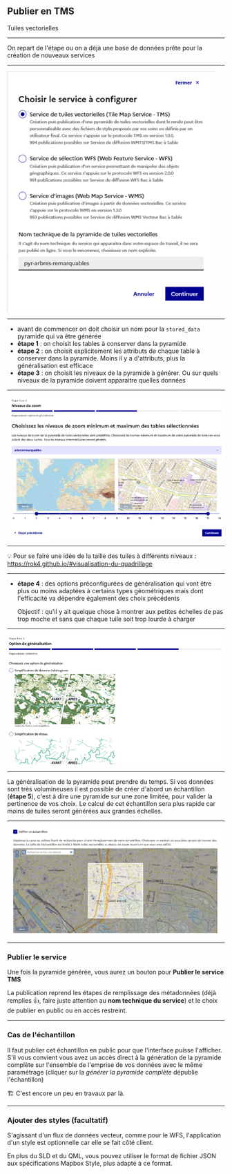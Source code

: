 ## Publier en TMS

Tuiles vectorielles

------

On repart de l'étape ou on a déjà une base de données prête pour la création de nouveaux services

------

![Modale Créer un service](images/tms-nom-pyramide.png)

------

* avant de commencer on doit choisir un nom pour la `stored_data` pyramide qui va être générée
* **étape 1** : on choisit les tables à conserver dans la pyramide
* **étape 2** : on choisit explicitement les attributs de chaque table à conserver dans la pyramide. Moins il y a d'attributs, plus la généralisation est efficace
* **étape 3** : on choisit les niveaux de la pyramide à générer. Ou sur quels niveaux de la pyramide doivent apparaitre quelles données

------

![Génération de pyramide : choix des bornes de zoom](images/tms-niveaux-de-zoom.png)

------

💡 Pour se faire une idée de la taille des tuiles à différents niveaux : https://rok4.github.io/#visualisation-du-quadrillage

------

* **étape 4** : des options préconfigurées de généralisation qui vont être plus ou moins adaptées à certains types géométriques mais dont l'efficacité va dépendre également des choix précédents
  
  Objectif : qu'il y ait quelque chose à montrer aux petites échelles de pas trop moche et sans que chaque tuile soit trop lourde à charger

------

![Génération de pyramide : choix du type de généralisation](images/tms-choix-generalisation.png)

------

La généralisation de la pyramide peut prendre du temps. Si vos données sont très volumineuses il est possible de créer d'abord un échantillon (**étape 5**), c'est à dire une pyramide sur une zone limitée, pour valider la pertinence de vos choix. Le calcul de cet échantillon sera plus rapide car moins de tuiles seront générées aux grandes échelles.

------

![Génération de pyramie : choix de la zone d'échantillon](images/tms-zone-echantillon.png)

------

### Publier le service

Une fois la pyramide générée, vous aurez un bouton pour **Publier le service TMS**

La publication reprend les étapes de remplissage des métadonnées (déjà remplies 👍, faire juste attention au **nom technique du service**) et le choix de publier en public ou en accès restreint.

------

### Cas de l'échantillon

Il faut publier cet échantillon en public pour que l'interface puisse l'afficher.
S'il vous convient vous avez un accès direct à la génération de la pyramide complète sur l'ensemble de l'emprise de vos données avec le même paramétrage (cliquer sur la *générer la pyramide complète* dépublie l'échantillon)

🏗️ C'est encore un peu en travaux par là.

------

### Ajouter des styles (facultatif)

S'agissant d'un flux de données vecteur, comme pour le WFS, l'application d'un style est optionnelle car elle se fait côté client.

En plus du SLD et du QML, vous pouvez utiliser le format de fichier JSON aux spécifications Mapbox Style, plus adapté à ce format.